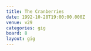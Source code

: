 ```yaml
---
title: The Cranberries
date: 1992-10-28T19:00:00.000Z
venue: v29
categories: gig
board: 8
layout: gig
---
```

